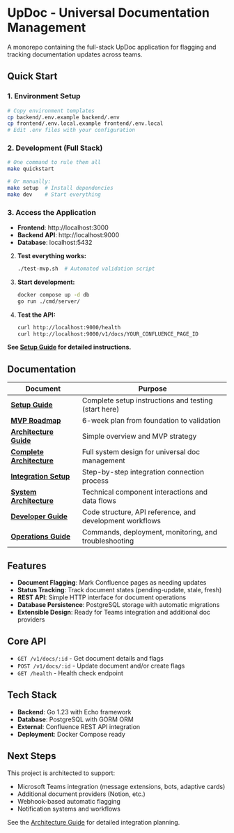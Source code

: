 # UpDoc - Universal Documentation Management

A monorepo containing the full-stack UpDoc application for flagging and tracking documentation updates across teams.

## Quick Start

### 1. **Environment Setup**

```bash
# Copy environment templates
cp backend/.env.example backend/.env
cp frontend/.env.local.example frontend/.env.local
# Edit .env files with your configuration
```

### 2. **Development (Full Stack)**

```bash
# One command to rule them all
make quickstart

# Or manually:
make setup  # Install dependencies
make dev    # Start everything
```

### 3. **Access the Application**

- **Frontend**: http://localhost:3000
- **Backend API**: http://localhost:9000
- **Database**: localhost:5432

2. **Test everything works:**

   ```bash
   ./test-mvp.sh  # Automated validation script
   ```

3. **Start development:**

   ```bash
   docker compose up -d db
   go run ./cmd/server/
   ```

4. **Test the API:**
   ```bash
   curl http://localhost:9000/health
   curl http://localhost:9000/v1/docs/YOUR_CONFLUENCE_PAGE_ID
   ```

**See [Setup Guide](docs/SETUP_GUIDE.md) for detailed instructions.**

## Documentation

| Document                                                   | Purpose                                                  |
| ---------------------------------------------------------- | -------------------------------------------------------- |
| **[Setup Guide](docs/SETUP_GUIDE.md)**                     | Complete setup instructions and testing (start here)     |
| **[MVP Roadmap](docs/MVP_ROADMAP.md)**                     | 6-week plan from foundation to validation                |
| **[Architecture Guide](docs/ARCHITECTURE.md)**             | Simple overview and MVP strategy                         |
| **[Complete Architecture](docs/COMPLETE_ARCHITECTURE.md)** | Full system design for universal doc management          |
| **[Integration Setup](docs/INTEGRATION_SETUP.md)**         | Step-by-step integration connection process              |
| **[System Architecture](docs/SYSTEM_ARCHITECTURE.md)**     | Technical component interactions and data flows          |
| **[Developer Guide](docs/DEVELOPER.md)**                   | Code structure, API reference, and development workflows |
| **[Operations Guide](docs/OPERATIONS.md)**                 | Commands, deployment, monitoring, and troubleshooting    |

## Features

- **Document Flagging**: Mark Confluence pages as needing updates
- **Status Tracking**: Track document states (pending-update, stale, fresh)
- **REST API**: Simple HTTP interface for document operations
- **Database Persistence**: PostgreSQL storage with automatic migrations
- **Extensible Design**: Ready for Teams integration and additional doc providers

## Core API

- `GET /v1/docs/:id` - Get document details and flags
- `POST /v1/docs/:id` - Update document and/or create flags
- `GET /health` - Health check endpoint

## Tech Stack

- **Backend**: Go 1.23 with Echo framework
- **Database**: PostgreSQL with GORM ORM
- **External**: Confluence REST API integration
- **Deployment**: Docker Compose ready

## Next Steps

This project is architected to support:

- Microsoft Teams integration (message extensions, bots, adaptive cards)
- Additional document providers (Notion, etc.)
- Webhook-based automatic flagging
- Notification systems and workflows

See the [Architecture Guide](docs/ARCHITECTURE.md) for detailed integration planning.
